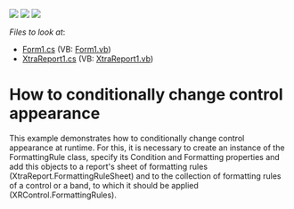 <!-- default badges list -->
![](https://img.shields.io/endpoint?url=https://codecentral.devexpress.com/api/v1/VersionRange/128598996/12.2.4%2B)
[![](https://img.shields.io/badge/Open_in_DevExpress_Support_Center-FF7200?style=flat-square&logo=DevExpress&logoColor=white)](https://supportcenter.devexpress.com/ticket/details/E939)
[![](https://img.shields.io/badge/📖_How_to_use_DevExpress_Examples-e9f6fc?style=flat-square)](https://docs.devexpress.com/GeneralInformation/403183)
<!-- default badges end -->
<!-- default file list -->
*Files to look at*:

* [Form1.cs](./CS/Form1.cs) (VB: [Form1.vb](./VB/Form1.vb))
* [XtraReport1.cs](./CS/XtraReport1.cs) (VB: [XtraReport1.vb](./VB/XtraReport1.vb))
<!-- default file list end -->
# How to conditionally change control appearance


<p>This example demonstrates how to conditionally change control appearance at runtime. For this, it is necessary to create an instance of the FormattingRule class, specify its Condition and Formatting properties and add this objects to a report's sheet of formatting rules (XtraReport.FormattingRuleSheet) and to the collection of formatting rules of a control or a band, to which it should be applied (XRControl.FormattingRules).</p>

<br/>


